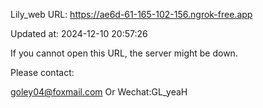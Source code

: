 Lily_web URL: https://ae6d-61-165-102-156.ngrok-free.app

Updated at: 2024-12-10 20:57:26

If you cannot open this URL, the server might be down.

Please contact: 

goley04@foxmail.com Or Wechat:GL_yeaH